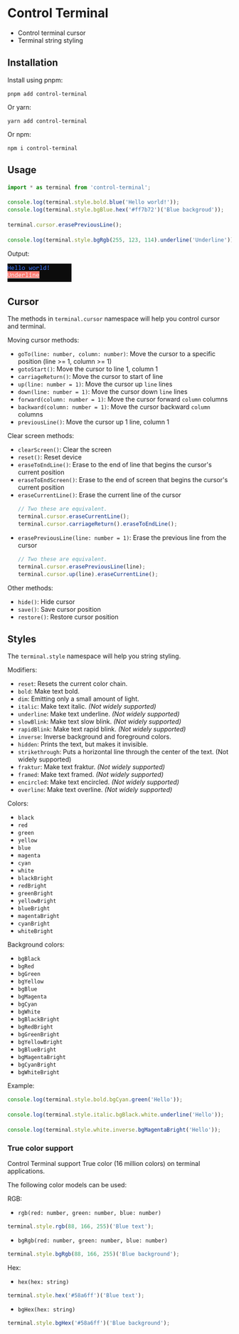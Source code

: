 # Control Terminal

- Control terminal cursor
- Terminal string styling

## Installation

Install using pnpm:

```shell
pnpm add control-terminal
```

Or yarn:

```shell
yarn add control-terminal
```

Or npm:

```shell
npm i control-terminal
```

## Usage

```typescript
import * as terminal from 'control-terminal';

console.log(terminal.style.bold.blue('Hello world!'));
console.log(terminal.style.bgBlue.hex('#ff7b72')('Blue backgroud'));

terminal.cursor.erasePreviousLine();

console.log(terminal.style.bgRgb(255, 123, 114).underline('Underline'));
```

Output:

![example-log](doc/media/example-log.png)

## Cursor

The methods in `terminal.cursor` namespace will help you control cursor and terminal.

Moving cursor methods:

- `goTo(line: number, column: number)`: Move the cursor to a specific position (line >= 1, column >= 1)
- `gotoStart()`: Move the cursor to line 1, column 1
- `carriageReturn()`: Move the cursor to start of line
- `up(line: number = 1)`: Move the cursor up `line` lines
- `down(line: number = 1)`: Move the cursor down `line` lines
- `forward(column: number = 1)`: Move the cursor forward `column` columns
- `backward(column: number = 1)`: Move the cursor backward `column` columns
- `previousLine()`: Move the cursor up 1 line, column 1

Clear screen methods:

- `clearScreen()`: Clear the screen
- `reset()`: Reset device
- `eraseToEndLine()`: Erase to the end of line that begins the cursor's current position
- `eraseToEndScreen()`: Erase to the end of screen that begins the cursor's current position
- `eraseCurrentLine()`: Erase the current line of the cursor
  ```js
  // Two these are equivalent.
  terminal.cursor.eraseCurrentLine();
  terminal.cursor.carriageReturn().eraseToEndLine();
  ```
- `erasePreviousLine(line: number = 1)`: Erase the previous line from the cursor
  ```js
  // Two these are equivalent.
  terminal.cursor.erasePreviousLine(line);
  terminal.cursor.up(line).eraseCurrentLine();
  ```

Other methods:

- `hide()`: Hide cursor
- `save()`: Save cursor position
- `restore()`: Restore cursor position

## Styles

The `terminal.style` namespace will help you string styling.

Modifiers:

- `reset`: Resets the current color chain.
- `bold`: Make text bold.
- `dim`: Emitting only a small amount of light.
- `italic`: Make text italic. _(Not widely supported)_
- `underline`: Make text underline. _(Not widely supported)_
- `slowBlink`: Make text slow blink. _(Not widely supported)_
- `rapidBlink`: Make text rapid blink. _(Not widely supported)_
- `inverse`: Inverse background and foreground colors.
- `hidden`: Prints the text, but makes it invisible.
- `strikethrough`: Puts a horizontal line through the center of the text. (Not widely supported)
- `fraktur`: Make text fraktur. _(Not widely supported)_
- `framed`: Make text framed. _(Not widely supported)_
- `encircled`: Make text encircled. _(Not widely supported)_
- `overline`: Make text overline. _(Not widely supported)_

Colors:

- `black`
- `red`
- `green`
- `yellow`
- `blue`
- `magenta`
- `cyan`
- `white`
- `blackBright`
- `redBright`
- `greenBright`
- `yellowBright`
- `blueBright`
- `magentaBright`
- `cyanBright`
- `whiteBright`

Background colors:

- `bgBlack`
- `bgRed`
- `bgGreen`
- `bgYellow`
- `bgBlue`
- `bgMagenta`
- `bgCyan`
- `bgWhite`
- `bgBlackBright`
- `bgRedBright`
- `bgGreenBright`
- `bgYellowBright`
- `bgBlueBright`
- `bgMagentaBright`
- `bgCyanBright`
- `bgWhiteBright`

Example:

```js
console.log(terminal.style.bold.bgCyan.green('Hello'));

console.log(terminal.style.italic.bgBlack.white.underline('Hello'));

console.log(terminal.style.white.inverse.bgMagentaBright('Hello'));
```

### True color support

Control Terminal support True color (16 million colors) on terminal applications.

The following color models can be used:

RGB:

- `rgb(red: number, green: number, blue: number)`

```js
terminal.style.rgb(88, 166, 255)('Blue text');
```

- `bgRgb(red: number, green: number, blue: number)`

```js
terminal.style.bgRgb(88, 166, 255)('Blue background');
```

Hex:

- `hex(hex: string)`

```js
terminal.style.hex('#58a6ff')('Blue text');
```

- `bgHex(hex: string)`

```js
terminal.style.bgHex('#58a6ff')('Blue background');
```
